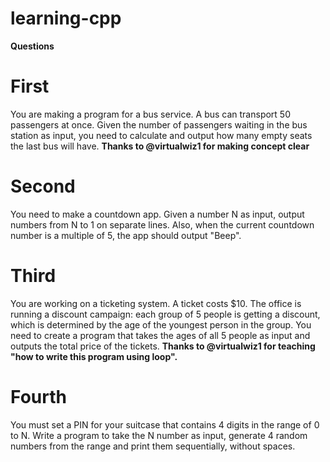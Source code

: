 # learning-cpp
**Questions**
# First
You are making a program for a bus service. 
A bus can transport 50 passengers at once. 
Given the number of passengers waiting in the bus station as input, you need to calculate and output how many empty seats the last bus will have.
**Thanks to @virtualwiz1 for making concept clear**

# Second
You need to make a countdown app.
Given a number N as input, output numbers from N to 1 on separate lines. 
Also, when the current countdown number is a multiple of 5, the app should output "Beep".

# Third

You are working on a ticketing system. A ticket costs $10. 
The office is running a discount campaign: each group of 5 people is getting a discount, which is determined by the age of the youngest person in the group.
You need to create a program that takes the ages of all 5 people as input and outputs the total price of the tickets.
**Thanks to @virtualwiz1 for teaching "how to write this program using loop".**

# Fourth

You must set a PIN for your suitcase that contains 4 digits in the range of 0 to N.
Write a program to take the N number as input, generate 4 random numbers from the range and print them sequentially, without spaces.
